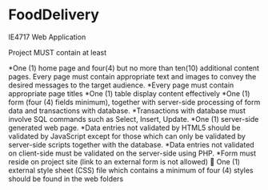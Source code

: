 # FoodDelivery
IE4717 Web Application 


Project MUST contain at least 

*One (1) home page and four(4) but no more than ten(10) additional content pages. Every page must contain appropriate text and images to convey the desired messages to the target audience.
*Every page must contain appropriate page titles 
*One (1) table display content effectively 
*One (1) form (four (4) fields minimum), together with server-side processing of form data and transactions with database. 
*Transactions with database must involve SQL commands such as Select, Insert, Update. 
*One (1) server-side generated web page. 
*Data entries not validated by HTML5 should be validated by JavaScript except for those which can only be validated by server-side scripts together with the database. 
*Data entries not validated on client-side must be validated on the server-side using PHP. 
*Form must reside on project site (link to an external form is not allowed)  One (1) external style sheet (CSS) file which contains a minimum of four (4) styles should be found in the web folders 
